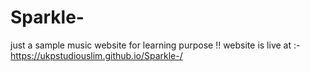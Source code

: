 # Sparkle-
just a sample music website for learning purpose !!
website is live at :- https://ukpstudiouslim.github.io/Sparkle-/

